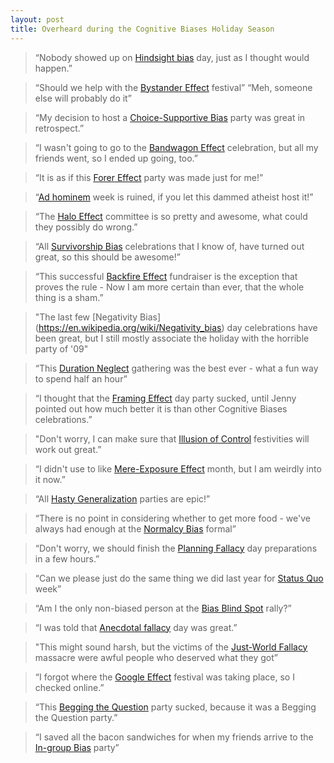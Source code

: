 ```yaml
---
layout: post
title: Overheard during the Cognitive Biases Holiday Season
---
```

>“Nobody showed up on [Hindsight bias](https://en.wikipedia.org/wiki/Hindsight_bias) day, just as I thought would happen.”

<!-- -->
>“Should we help with the [Bystander Effect](https://en.wikipedia.org/wiki/Bystander_effect) festival”  “Meh, someone else will probably do it”


<!-- -->
>“My decision to host a [Choice-Supportive Bias](https://en.wikipedia.org/wiki/Choice-supportive_bias)  party was great in retrospect.”

<!-- -->
>“I wasn't going to go to the [Bandwagon Effect](https://en.wikipedia.org/wiki/Bandwagon_effect)  celebration, but all my friends went, so I ended up going, too.”

<!-- -->
>“It is as if this [Forer Effect](https://en.wikipedia.org/wiki/Forer_effect) party was made just for me!”

<!-- -->
>“[Ad hominem](https://en.wikipedia.org/wiki/Ad_hominem) week is ruined, if you let this dammed atheist host it!”

<!-- -->
>“The [Halo Effect](https://en.wikipedia.org/wiki/Halo_effect) committee is so pretty and awesome, what could they possibly do wrong.”

<!-- -->
>“All [Survivorship Bias](https://en.wikipedia.org/wiki/Survivorship_bias) celebrations that I know of, have turned out great, so this should be awesome!”

<!-- -->
>“This successful [Backfire Effect](http://www.skepdic.com/backfireeffect.html) fundraiser is the exception that proves the rule - Now I am more certain than ever, that the whole thing is a sham.”

<!-- -->
>"The last few [Negativity Bias] (https://en.wikipedia.org/wiki/Negativity_bias) day celebrations have been great, but I still mostly associate the holiday with the horrible party of '09"

<!-- -->
>“This [Duration Neglect](https://en.wikipedia.org/wiki/Duration_neglect) gathering was the best ever - what a fun way to spend half an hour”

<!-- -->
>“I thought that the [Framing Effect](https://en.wikipedia.org/wiki/Framing_effect_%28psychology%29) day party sucked, until Jenny pointed out how much better it is than other Cognitive Biases celebrations.”

<!-- -->
>"Don't worry, I can make sure that [Illusion of Control](https://en.wikipedia.org/wiki/Illusion_of_control) festivities will work out great.”

<!-- -->
>“I didn't use to like [Mere-Exposure Effect](https://en.wikipedia.org/wiki/Mere-exposure_effect) month, but I am weirdly into it now.”

<!-- -->
>“All [Hasty Generalization](https://en.wikipedia.org/wiki/Hasty_generalization) parties are epic!”

<!-- -->
>“There is no point in considering whether to get more food - we've always had enough at the [Normalcy Bias](https://en.wikipedia.org/wiki/Normalcy_bias) formal”

<!-- -->
>“Don't worry, we should finish the [Planning Fallacy](https://en.wikipedia.org/wiki/Planning_fallacy) day preparations in a few hours.”

<!-- -->
>“Can we please just do the same thing we did last year for [Status Quo](https://en.wikipedia.org/wiki/Status_quo_bias) week”

<!-- -->
>“Am I the only non-biased person at the [Bias Blind Spot](https://en.wikipedia.org/wiki/Bias_blind_spot) rally?”

<!-- -->
>“I was told that [Anecdotal fallacy](https://en.wikipedia.org/wiki/Anecdotal_evidence) day was great.”

<!-- -->
>"This might sound harsh, but the victims of the [Just-World Fallacy](https://en.wikipedia.org/wiki/Just-world_hypothesis) massacre were awful people who deserved what they got”

<!-- -->
>“I forgot where the [Google Effect](https://en.wikipedia.org/wiki/Google_effect) festival was taking place, so I checked online.”

<!-- -->
>“This [Begging the Question](https://en.wikipedia.org/wiki/Begging_the_question) party sucked, because it was a Begging the Question party.”

<!-- -->
>“I saved all the bacon sandwiches for when my friends arrive to the [In-group Bias](https://en.wikipedia.org/wiki/In-group_favoritism) party”
